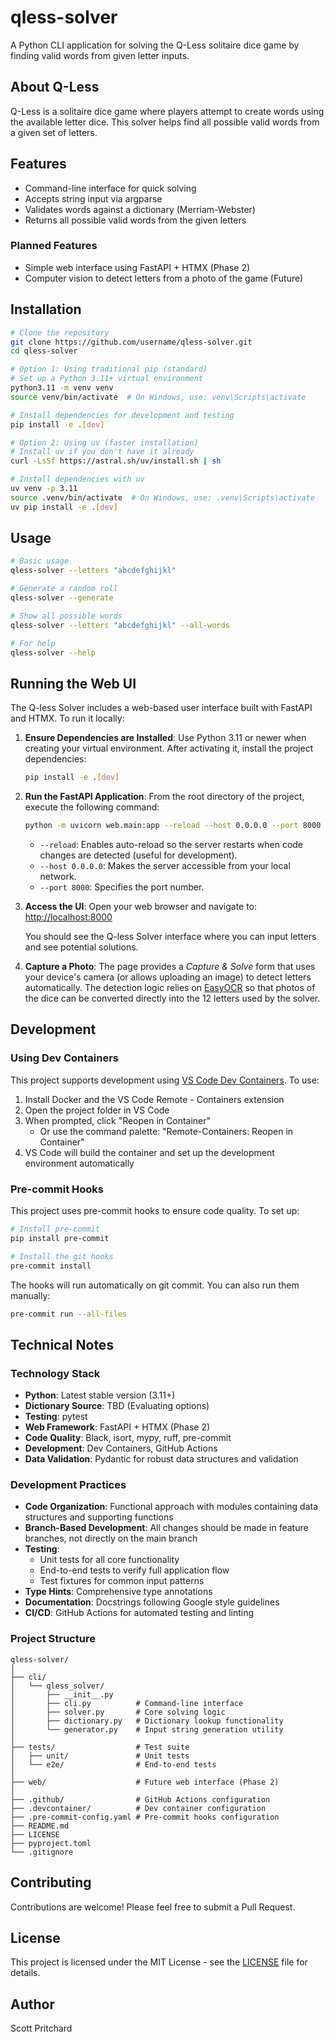 # qless-solver

A Python CLI application for solving the Q-Less solitaire dice game by finding valid words from given letter inputs.

## About Q-Less

Q-Less is a solitaire dice game where players attempt to create words using the available letter dice. This solver helps find all possible valid words from a given set of letters.

## Features

- Command-line interface for quick solving
- Accepts string input via argparse
- Validates words against a dictionary (Merriam-Webster)
- Returns all possible valid words from the given letters

### Planned Features

- Simple web interface using FastAPI + HTMX (Phase 2)
- Computer vision to detect letters from a photo of the game (Future)

## Installation

```bash
# Clone the repository
git clone https://github.com/username/qless-solver.git
cd qless-solver

# Option 1: Using traditional pip (standard)
# Set up a Python 3.11+ virtual environment
python3.11 -m venv venv
source venv/bin/activate  # On Windows, use: venv\Scripts\activate

# Install dependencies for development and testing
pip install -e .[dev]

# Option 2: Using uv (faster installation)
# Install uv if you don't have it already
curl -LsSf https://astral.sh/uv/install.sh | sh

# Install dependencies with uv
uv venv -p 3.11
source .venv/bin/activate  # On Windows, use: .venv\Scripts\activate
uv pip install -e .[dev]
```

## Usage

```bash
# Basic usage
qless-solver --letters "abcdefghijkl"

# Generate a random roll
qless-solver --generate

# Show all possible words
qless-solver --letters "abcdefghijkl" --all-words

# For help
qless-solver --help
```

## Running the Web UI

The Q-less Solver includes a web-based user interface built with FastAPI and HTMX. To run it locally:

1.  **Ensure Dependencies are Installed**:
    Use Python 3.11 or newer when creating your virtual environment. After activating it, install the project dependencies:
    ```bash
    pip install -e .[dev]
    ```

2.  **Run the FastAPI Application**:
    From the root directory of the project, execute the following command:
    ```bash
    python -m uvicorn web.main:app --reload --host 0.0.0.0 --port 8000
    ```
    - `--reload`: Enables auto-reload so the server restarts when code changes are detected (useful for development).
    - `--host 0.0.0.0`: Makes the server accessible from your local network.
    - `--port 8000`: Specifies the port number.

3.  **Access the UI**:
    Open your web browser and navigate to:
    [http://localhost:8000](http://localhost:8000)

    You should see the Q-less Solver interface where you can input letters and see potential solutions.

4.  **Capture a Photo**:
    The page provides a *Capture & Solve* form that uses your device's camera (or allows uploading an image) to detect letters automatically.
    The detection logic relies on [EasyOCR](https://github.com/JaidedAI/EasyOCR) so that photos of the dice can be converted directly into the 12 letters used by the solver.

## Development

### Using Dev Containers

This project supports development using [VS Code Dev Containers](https://code.visualstudio.com/docs/remote/containers). To use:

1. Install Docker and the VS Code Remote - Containers extension
2. Open the project folder in VS Code
3. When prompted, click "Reopen in Container"
   - Or use the command palette: "Remote-Containers: Reopen in Container"
4. VS Code will build the container and set up the development environment automatically

### Pre-commit Hooks

This project uses pre-commit hooks to ensure code quality. To set up:

```bash
# Install pre-commit
pip install pre-commit

# Install the git hooks
pre-commit install
```

The hooks will run automatically on git commit. You can also run them manually:

```bash
pre-commit run --all-files
```

## Technical Notes

### Technology Stack

- **Python**: Latest stable version (3.11+)
- **Dictionary Source**: TBD (Evaluating options)
- **Testing**: pytest
- **Web Framework**: FastAPI + HTMX (Phase 2)
- **Code Quality**: Black, isort, mypy, ruff, pre-commit
- **Development**: Dev Containers, GitHub Actions
- **Data Validation**: Pydantic for robust data structures and validation

### Development Practices

- **Code Organization**: Functional approach with modules containing data structures and supporting functions
- **Branch-Based Development**: All changes should be made in feature branches, not directly on the main branch
- **Testing**:
  - Unit tests for all core functionality
  - End-to-end tests to verify full application flow
  - Test fixtures for common input patterns
- **Type Hints**: Comprehensive type annotations
- **Documentation**: Docstrings following Google style guidelines
- **CI/CD**: GitHub Actions for automated testing and linting

### Project Structure

```
qless-solver/
│
├── cli/
│   └── qless_solver/
│       ├── __init__.py
│       ├── cli.py          # Command-line interface
│       ├── solver.py       # Core solving logic
│       ├── dictionary.py   # Dictionary lookup functionality
│       └── generator.py    # Input string generation utility
│
├── tests/                  # Test suite
│   ├── unit/               # Unit tests
│   └── e2e/                # End-to-end tests
│
├── web/                    # Future web interface (Phase 2)
│
├── .github/                # GitHub Actions configuration
├── .devcontainer/          # Dev container configuration
├── .pre-commit-config.yaml # Pre-commit hooks configuration
├── README.md
├── LICENSE
├── pyproject.toml
└── .gitignore
```

## Contributing

Contributions are welcome! Please feel free to submit a Pull Request.

## License

This project is licensed under the MIT License - see the [LICENSE](LICENSE) file for details.

## Author

Scott Pritchard
